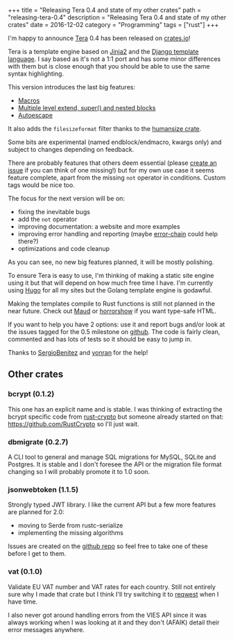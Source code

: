 +++
title = "Releasing Tera 0.4 and state of my other crates"
path = "releasing-tera-0.4"
description = "Releasing Tera 0.4 and state of my other crates"
date = 2016-12-02
category = "Programming"
tags = ["rust"]
+++


I'm happy to announce [Tera](https://github.com/Keats/tera) 0.4 has been released on [crates.io](https://crates.io/)!

Tera is a template engine based on [Jinja2](http://jinja.pocoo.org/docs/dev/) and the [Django template language](https://docs.djangoproject.com/en/1.10/ref/templates/language/).
I say based as it's not a 1:1 port and has some minor differences with them but is close enough that you should be able
to use the same syntax highlighting.

This version introduces the last big features:

- [Macros](https://github.com/Keats/tera#macros)
- [Multiple level extend, super() and nested blocks](https://github.com/Keats/tera#inheritance)
- [Autoescape](https://github.com/Keats/tera#autoescaping)

It also adds the `filesizeformat` filter thanks to the [humansize crate](https://crates.io/crates/humansize).

Some bits are experimental (named endblock/endmacro, kwargs only) and subject to changes depending on feedback.

There are probably features that others deem essential (please [create an issue](https://github.com/Keats/tera/issues) if you can think of one missing!) but for my own use case it seems feature complete, apart from
the missing `not` operator in conditions. Custom tags would be nice too.

The focus for the next version will be on:

- fixing the inevitable bugs
- add the `not` operator
- improving documentation: a website and more examples
- improving error handling and reporting (maybe [error-chain](https://github.com/brson/error-chain) could help there?)
- optimizations and code cleanup

As you can see, no new big features planned, it will be mostly polishing. 

To ensure Tera is easy to use, I'm thinking of making a static site engine using it but that will depend on how much free time I have.
I'm currently using [Hugo](https://gohugo.io/) for all my sites but the Golang template engine is godawful.

Making the templates compile to Rust functions is still not planned in the near future. 
Check out [Maud](https://maud.lambda.xyz/) or [horrorshow](https://docs.rs/horrorshow/0.6.1/horrorshow/) if you want type-safe HTML.


If you want to help you have 2 options: use it and report bugs and/or look at the issues tagged for the 0.5 milestone on [github](https://github.com/Keats/tera/issues).
The code is fairly clean, commented and has lots of tests so it should be easy to jump in.

Thanks to [SergioBenitez](https://github.com/SergioBenitez) and [yonran](https://github.com/yonran) for the help!

## Other crates

### bcrypt (0.1.2)
This one has an explicit name and is stable. 
I was thinking of extracting the bcrypt specific code from [rust-crypto](https://github.com/DaGenix/rust-crypto) 
but someone already started on that: https://github.com/RustCrypto so I'll just wait.

### dbmigrate (0.2.7)
A CLI tool to general and manage SQL migrations for MySQL, SQLite and Postgres.
It is stable and I don't foresee the API or the migration file format changing so I will probably promote it to 1.0 soon.

### jsonwebtoken (1.1.5)
Strongly typed JWT library. I like the current API but a few more features are planned for 2.0:

- moving to Serde from rustc-serialize
- implementing the missing algorithms

Issues are created on the [github repo](https://github.com/Keats/rust-jwt/issues) so feel free to take one of these before I get to them.

### vat (0.1.0)
Validate EU VAT number and VAT rates for each country. Still not entirely sure why I made that crate but I think I'll try switching it
to [reqwest](https://crates.io/crates/reqwest) when I have time.

I also never got around handling errors from the VIES API since it was always working when I was looking at it and they don't (AFAIK) detail
their error messages anywhere.

